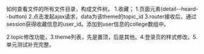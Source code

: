 
如何查看文件的所有文件目录，构成文件树。
1.收藏；
    1.页面元素(detail--heard--button)
    2.点击发起ajax请求，data为该theme的topic_id
    3.router接收后，通过session获得收藏信息的user_id。添加到user信息的college数组中。

2.topic修改功能，3.theme列表，先是置顶，后是其他。4.登录页的样式修改。5.单元测试补充完整。
